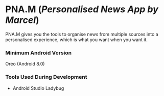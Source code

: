 # PNA.M (*Personalised News App by Marcel*)
PNA.M gives you the tools to organise news from multiple sources into a personalised experience, which is what you want when you want it.

### Minimum Android Version
Oreo (Android 8.0)

### Tools Used During Development
- Android Studio Ladybug
